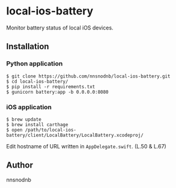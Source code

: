 # local-ios-battery

Monitor battery status of local iOS devices.

## Installation

### Python application

```console
$ git clone https://github.com/nnsnodnb/local-ios-battery.git
$ cd local-ios-battery/
$ pip install -r requirements.txt
$ gunicorn battery:app -b 0.0.0.0:8080
```

### iOS application

```console
$ brew update
$ brew install carthage
$ open /path/to/local-ios-battery/client/LocalBattery/LocalBattery.xcodeproj/
```

Edit hostname of URL written in `AppDelegate.swift`. (L.50 & L.67)

## Author

nnsnodnb

